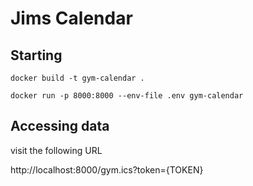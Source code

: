 # Jims Calendar

## Starting
```console
docker build -t gym-calendar .
```

```console
docker run -p 8000:8000 --env-file .env gym-calendar
```

## Accessing data
visit the following URL

http://localhost:8000/gym.ics?token={TOKEN}